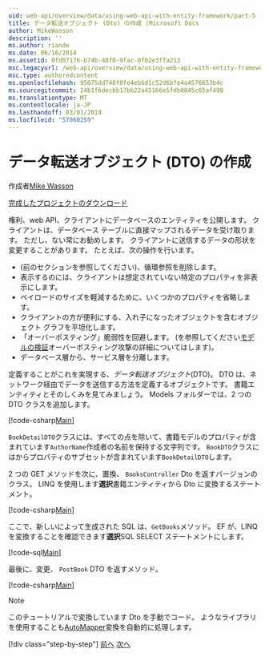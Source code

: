 ```yaml
---
uid: web-api/overview/data/using-web-api-with-entity-framework/part-5
title: データ転送オブジェクト (Dto) の作成 |Microsoft Docs
author: MikeWasson
description: ''
ms.author: riande
ms.date: 06/16/2014
ms.assetid: 0fd07176-b74b-48f0-9fac-0f02e3ffa213
msc.legacyurl: /web-api/overview/data/using-web-api-with-entity-framework/part-5
msc.type: authoredcontent
ms.openlocfilehash: 95075dd748f0fe4eb6d1c52d6bfe4a4576653b4c
ms.sourcegitcommit: 24b1f6decbb17bb22a45166e5fdb0845c65af498
ms.translationtype: MT
ms.contentlocale: ja-JP
ms.lasthandoff: 03/01/2019
ms.locfileid: "57060259"
---
```

<a name="create-data-transfer-objects-dtos"></a>データ転送オブジェクト (DTO) の作成
====================
作成者[Mike Wasson](https://github.com/MikeWasson)

[完成したプロジェクトのダウンロード](https://github.com/MikeWasson/BookService)

権利、web API、クライアントにデータベースのエンティティを公開します。 クライアントは、データベース テーブルに直接マップされるデータを受け取ります。 ただし、ない常にお勧めします。 クライアントに送信するデータの形状を変更することがあります。 たとえば、次の操作を行います。

- (前のセクションを参照してください)、循環参照を削除します。
- 表示するのには、クライアントは想定されていない特定のプロパティを非表示にします。
- ペイロードのサイズを軽減するために、いくつかのプロパティを省略します。
- クライアントの方が便利にする、入れ子になったオブジェクトを含むオブジェクト グラフを平坦化します。
- 「オーバーポスティング」脆弱性を回避します。 (を参照してください[モデルの検証](../../formats-and-model-binding/model-validation-in-aspnet-web-api.md)オーバーポスティング攻撃の詳細についてはします)。
- データベース層から、サービス層を分離します。

定義することがこれを実現する、*データ転送オブジェクト*(DTO)。 DTO は、ネットワーク経由でデータを送信する方法を定義するオブジェクトです。 書籍エンティティとそのしくみを見てみましょう。 Models フォルダーでは、2 つの DTO クラスを追加します。

[!code-csharp[Main](part-5/samples/sample1.cs)]

`BookDetailDTO`クラスには、すべての点を除いて、書籍モデルのプロパティが含まれています`AuthorName`作成者の名前を保持する文字列です。 `BookDTO`クラスにはからプロパティのサブセットが含まれています`BookDetailDTO`します。

2 つの GET メソッドを次に、置換、 `BooksController` Dto を返すバージョンのクラス。 LINQ を使用します**選択**書籍エンティティから Dto に変換するステートメント。

[!code-csharp[Main](part-5/samples/sample2.cs)]

ここで、新しいによって生成された SQL は、`GetBooks`メソッド。 EF が、LINQ を変換することを確認できます**選択**SQL SELECT ステートメントにします。

[!code-sql[Main](part-5/samples/sample3.sql)]

最後に、変更、 `PostBook` DTO を返すメソッド。

[!code-csharp[Main](part-5/samples/sample4.cs)]

> [!NOTE]
> このチュートリアルで変換しています Dto を手動でコード。 ようなライブラリを使用することも[AutoMapper](http://automapper.org/)変換を自動的に処理します。
> 
> [!div class="step-by-step"]
> [前へ](part-4.md)
> [次へ](part-6.md)
